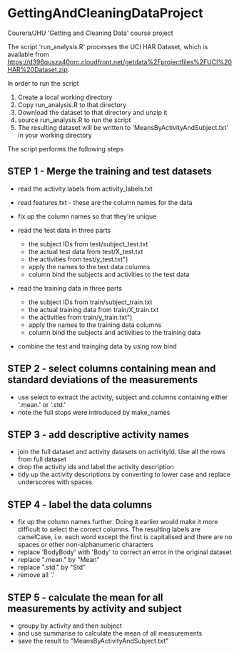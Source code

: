 # GettingAndCleaningDataProject
Courera/JHU 'Getting and Cleaning Data' course project

The script 'run_analysis.R' processes the UCI HAR Dataset, 
which is available from https://d396qusza40orc.cloudfront.net/getdata%2Fprojectfiles%2FUCI%20HAR%20Dataset.zip.

In order to run the script
1. Create a local working directory
2. Copy run_analysis.R to that directory 
3. Download the dataset to that directory and unzip it
4. source run_analysis.R to run the script
5. The resulting dataset will be written to 'MeansByActivityAndSubject.txt' in your working directory

The script performs the following steps

## STEP 1 - Merge the training and test datasets

* read the activity labels from activity_labels.txt
* read features.txt - these are the column names for the data
* fix up the column names so that they're unique

* read the test data in three parts
  * the subject IDs from test/subject_test.txt
  * the actual test data from test/X_test.txt
  * the activities from test/y_test.txt")
  * apply the names to the test data columns
  * column bind the subjects and activities to the test data

* read the training data in three parts
  * the subject IDs from train/subject_train.txt
  * the actual training data from train/X_train.txt
  * the activities from train/y_train.txt")
  * apply the names to the training data columns
  * column bind the subjects and activities to the training data
* combine the test and trainging data by using row bind

## STEP 2 - select columns containing mean and standard deviations of the measurements
* use select to extract the activity, subject and columns containing either '.mean.' or '.std.'
* note the full stops were introduced by make_names 

## STEP 3 - add descriptive activity names
* join the full dataset and activity datasets on activityId. Use all the rows from full dataset 
* drop the activity ids and label the activity description
* tidy up the activity descriptions by converting to lower case and replace underscores with spaces

## STEP 4 - label the data columns
* fix up the column names further. Doing it earlier would make it more difficult to select the correct columns. The resulting labels are camelCase, i.e. each word except the first is capitalised and there are no spaces or other non-alphanumeric characters 
* replace 'BodyBody' with 'Body' to correct an error in the original dataset
* replace ".mean." by "Mean"
* replace ".std." by "Std"
* remove all '.'

## STEP 5 - calculate the mean for all measurements by activity and subject
* groupy by activity and then subject
* and use summarise to calculate the mean of all measurements
* save the result to "MeansByActivityAndSubject.txt"

                                                                                                             